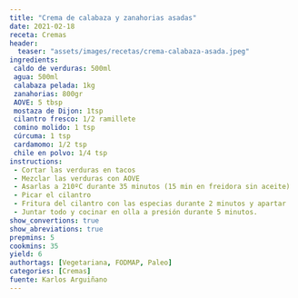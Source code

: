 ```yaml
---
title: "Crema de calabaza y zanahorias asadas"
date: 2021-02-18
receta: Cremas
header:
  teaser: "assets/images/recetas/crema-calabaza-asada.jpeg"
ingredients:
 caldo de verduras: 500ml
 agua: 500ml
 calabaza pelada: 1kg
 zanahorias: 800gr
 AOVE: 5 tbsp
 mostaza de Dijon: 1tsp
 cilantro fresco: 1/2 ramillete
 comino molido: 1 tsp
 cúrcuma: 1 tsp
 cardamomo: 1/2 tsp
 chile en polvo: 1/4 tsp
instructions:
 - Cortar las verduras en tacos
 - Mezclar las verduras con AOVE
 - Asarlas a 210ºC durante 35 minutos (15 min en freidora sin aceite)
 - Picar el cilantro
 - Fritura del cilantro con las especias durante 2 minutos y apartar
 - Juntar todo y cocinar en olla a presión durante 5 minutos.
show_convertions: true
show_abreviations: true
prepmins: 5
cookmins: 35
yield: 6
authortags: [Vegetariana, FODMAP, Paleo]
categories: [Cremas]
fuente: Karlos Arguiñano
---
```


<!--stackedit_data:
eyJoaXN0b3J5IjpbMTcwOTg0OTI5MCw1ODM3OTUxOTRdfQ==
-->